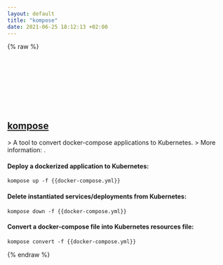 ```yaml
---
layout: default
title: "kompose"
date: 2021-06-25 18:12:13 +02:00
---
```

{% raw %}
<h2 id="kompose">
  <a href="/en/common/kompose.html">kompose</a> <a href="#kompose"><svg class="icon">
    <use href="/assets/images/unicode_sprite.svg#link" />
  </svg></a>
</h2>
> A tool to convert docker-compose applications to Kubernetes.
> More information: <https://github.com/kubernetes/kompose>.

#### Deploy a dockerized application to Kubernetes:
```shell
kompose up -f {{docker-compose.yml}}
```
#### Delete instantiated services/deployments from Kubernetes:
```shell
kompose down -f {{docker-compose.yml}}
```
#### Convert a docker-compose file into Kubernetes resources file:
```shell
kompose convert -f {{docker-compose.yml}}
```
{% endraw %}